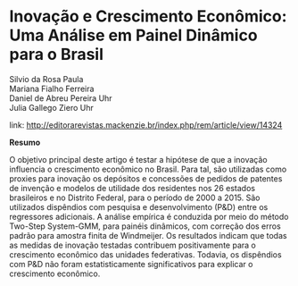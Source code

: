 #  Inovação e Crescimento Econômico: Uma Análise em Painel Dinâmico para o Brasil   

Silvio da Rosa Paula                           
Mariana Fialho Ferreira           
Daniel de Abreu Pereira Uhr                                                
Julia Gallego Ziero Uhr                           

link: http://editorarevistas.mackenzie.br/index.php/rem/article/view/14324


**Resumo** 

O objetivo principal deste artigo é testar a hipótese de que a inovação 
influencia o crescimento econômico no Brasil. Para tal, são utilizadas 
como proxies para inovação os depósitos e concessões de pedidos de patentes
de invenção e modelos de utilidade dos residentes nos 26 estados brasileiros
e no Distrito Federal, para o período de 2000 a 2015. São utilizados 
dispêndios com pesquisa e desenvolvimento (P&D) entre os regressores 
adicionais. A análise empírica é conduzida por meio do método Two-Step 
System-GMM, para painéis dinâmicos, com correção dos erros padrão para 
amostra finita de Windmeijer. Os resultados indicam que todas as medidas 
de inovação testadas contribuem positivamente para o crescimento econômico 
das unidades federativas. Todavia, os dispêndios com P&D não foram 
estatisticamente significativos para explicar o crescimento econômico.

